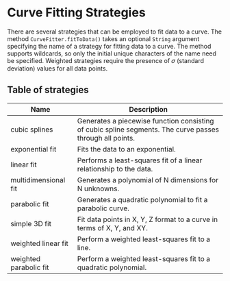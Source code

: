# Curve Fitting Strategies

There are several strategies that can be employed to fit data to a curve.
The method `CurveFitter.fitToData()` takes an optional `String` argument specifying the name
of a strategy for fitting data to a curve.  The method supports wildcards, so only the
initial unique characters of the name need be specified.  Weighted strategies require
the presence of 𝜎 (standard deviation) values for all data points.

## Table of strategies

| Name                   | Description                                                                                              |
|------------------------|----------------------------------------------------------------------------------------------------------|
| cubic splines          | Generates a piecewise function consisting of cubic spline segments. The curve passes through all points. |
| exponential fit        | Fits the data to an exponential.                                                                         |
| linear fit             | Performs a least-squares fit of a linear relationship to the data.                                       |
| multidimensional fit   | Generates a polynomial of N dimensions for N unknowns.                                                   |
| parabolic fit          | Generates a quadratic polynomial to fit a parabolic curve.                                               |
| simple 3D fit          | Fit data points in X, Y, Z format to a curve in terms of X, Y, and XY.                                   |
| weighted linear fit    | Perform a weighted least-squares fit to a line.                                                          |
| weighted parabolic fit | Perform a weighted least-squares fit to a quadratic polynomial.                                          |
